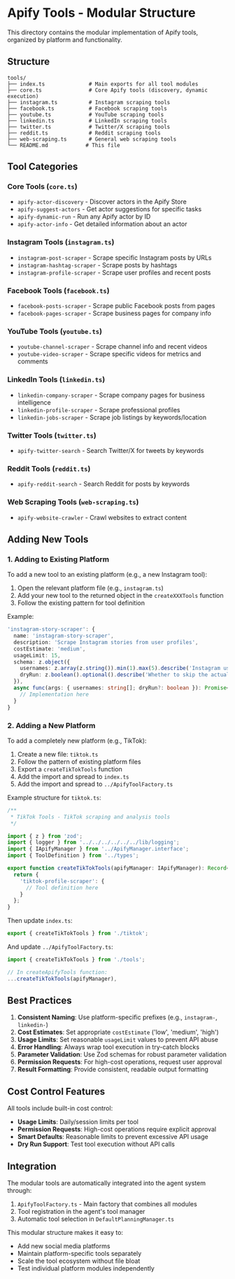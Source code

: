 # Apify Tools - Modular Structure

This directory contains the modular implementation of Apify tools, organized by platform and functionality.

## Structure

```
tools/
├── index.ts              # Main exports for all tool modules
├── core.ts               # Core Apify tools (discovery, dynamic execution)
├── instagram.ts          # Instagram scraping tools
├── facebook.ts           # Facebook scraping tools
├── youtube.ts            # YouTube scraping tools
├── linkedin.ts           # LinkedIn scraping tools
├── twitter.ts            # Twitter/X scraping tools
├── reddit.ts             # Reddit scraping tools
├── web-scraping.ts       # General web scraping tools
└── README.md            # This file
```

## Tool Categories

### Core Tools (`core.ts`)
- `apify-actor-discovery` - Discover actors in the Apify Store
- `apify-suggest-actors` - Get actor suggestions for specific tasks
- `apify-dynamic-run` - Run any Apify actor by ID
- `apify-actor-info` - Get detailed information about an actor

### Instagram Tools (`instagram.ts`)
- `instagram-post-scraper` - Scrape specific Instagram posts by URLs
- `instagram-hashtag-scraper` - Scrape posts by hashtags
- `instagram-profile-scraper` - Scrape user profiles and recent posts

### Facebook Tools (`facebook.ts`)
- `facebook-posts-scraper` - Scrape public Facebook posts from pages
- `facebook-pages-scraper` - Scrape business pages for company info

### YouTube Tools (`youtube.ts`)
- `youtube-channel-scraper` - Scrape channel info and recent videos
- `youtube-video-scraper` - Scrape specific videos for metrics and comments

### LinkedIn Tools (`linkedin.ts`)
- `linkedin-company-scraper` - Scrape company pages for business intelligence
- `linkedin-profile-scraper` - Scrape professional profiles
- `linkedin-jobs-scraper` - Scrape job listings by keywords/location

### Twitter Tools (`twitter.ts`)
- `apify-twitter-search` - Search Twitter/X for tweets by keywords

### Reddit Tools (`reddit.ts`)
- `apify-reddit-search` - Search Reddit for posts by keywords

### Web Scraping Tools (`web-scraping.ts`)
- `apify-website-crawler` - Crawl websites to extract content

## Adding New Tools

### 1. Adding to Existing Platform

To add a new tool to an existing platform (e.g., a new Instagram tool):

1. Open the relevant platform file (e.g., `instagram.ts`)
2. Add your new tool to the returned object in the `createXXXTools` function
3. Follow the existing pattern for tool definition

Example:
```typescript
'instagram-story-scraper': {
  name: 'instagram-story-scraper',
  description: 'Scrape Instagram stories from user profiles',
  costEstimate: 'medium',
  usageLimit: 15,
  schema: z.object({
    usernames: z.array(z.string()).min(1).max(5).describe('Instagram usernames'),
    dryRun: z.boolean().optional().describe('Whether to skip the actual API call')
  }),
  async func(args: { usernames: string[]; dryRun?: boolean }): Promise<string> {
    // Implementation here
  }
}
```

### 2. Adding a New Platform

To add a completely new platform (e.g., TikTok):

1. Create a new file: `tiktok.ts`
2. Follow the pattern of existing platform files
3. Export a `createTikTokTools` function
4. Add the import and spread to `index.ts`
5. Add the import and spread to `../ApifyToolFactory.ts`

Example structure for `tiktok.ts`:
```typescript
/**
 * TikTok Tools - TikTok scraping and analysis tools
 */

import { z } from 'zod';
import { logger } from '../../../../../../lib/logging';
import { IApifyManager } from '../ApifyManager.interface';
import { ToolDefinition } from '../types';

export function createTikTokTools(apifyManager: IApifyManager): Record<string, ToolDefinition> {
  return {
    'tiktok-profile-scraper': {
      // Tool definition here
    }
  };
}
```

Then update `index.ts`:
```typescript
export { createTikTokTools } from './tiktok';
```

And update `../ApifyToolFactory.ts`:
```typescript
import { createTikTokTools } from './tools';

// In createApifyTools function:
...createTikTokTools(apifyManager),
```

## Best Practices

1. **Consistent Naming**: Use platform-specific prefixes (e.g., `instagram-`, `linkedin-`)
2. **Cost Estimates**: Set appropriate `costEstimate` ('low', 'medium', 'high')
3. **Usage Limits**: Set reasonable `usageLimit` values to prevent API abuse
4. **Error Handling**: Always wrap tool execution in try-catch blocks
5. **Parameter Validation**: Use Zod schemas for robust parameter validation
6. **Permission Requests**: For high-cost operations, request user approval
7. **Result Formatting**: Provide consistent, readable output formatting

## Cost Control Features

All tools include built-in cost control:
- **Usage Limits**: Daily/session limits per tool
- **Permission Requests**: High-cost operations require explicit approval
- **Smart Defaults**: Reasonable limits to prevent excessive API usage
- **Dry Run Support**: Test tool execution without API calls

## Integration

The modular tools are automatically integrated into the agent system through:
1. `ApifyToolFactory.ts` - Main factory that combines all modules
2. Tool registration in the agent's tool manager
3. Automatic tool selection in `DefaultPlanningManager.ts`

This modular structure makes it easy to:
- Add new social media platforms
- Maintain platform-specific tools separately
- Scale the tool ecosystem without file bloat
- Test individual platform modules independently 